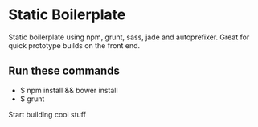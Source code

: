 Static Boilerplate
==================

Static boilerplate using npm, grunt, sass, jade and autoprefixer. Great for quick prototype builds on the front end.

## Run these commands

- $ npm install && bower install
- $ grunt

Start building cool stuff
